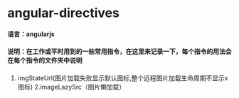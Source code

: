 # angular-directives

#### 语言：angularjs


#### 说明：在工作或平时用到的一些常用指令，在这里来记录一下，每个指令的用法会在每个指令的文件夹中说明


#### 
1. imgStateUrl(图片加载失败显示默认图标,整个远程图片加载生命周期不显示x图标)
2.imageLazySrc（图片懒加载）